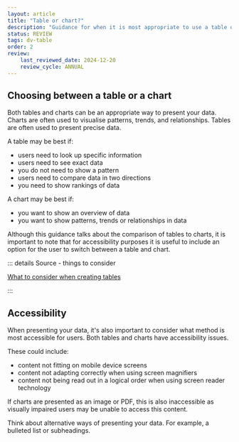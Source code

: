 ```yaml
---
layout: article
title: "Table or chart?"
description: "Guidance for when it is most appropriate to use a table over a chart"
status: REVIEW
tags: dv-table
order: 2
review:
    last_reviewed_date: 2024-12-20
    review_cycle: ANNUAL
---
```

## Choosing between a table or a chart  
  
Both tables and charts can be an appropriate way to present your data.  
Charts are often used to visualise patterns, trends, and relationships. Tables are often used to present precise data. 
  
A table may be best if:

- users need to look up specific information
- users need to see exact data
- you do not need to show a pattern
- users need to compare data in two directions
- you need to show rankings of data  
  
A chart may be best if:

- you want to show an overview of data
- you want to show patterns, trends or relationships in data  
  
Although this guidance talks about the comparison of tables to charts, it is important to note that for accessibility purposes it is useful to include an option for the user to switch between a table and chart.  

::: details Source - things to consider

[What to consider when creating tables][table 1]

:::  
  
## Accessibility  
  
When presenting your data, it's also important to consider what method is most accessible for users. Both tables and charts have accessibility issues.  
  
These could include: 

- content not fitting on mobile device screens 
- content not adapting correctly when using screen magnifiers 
- content not being read out in a logical order when using screen reader technology  
  
If charts are presented as an image or PDF, this is also inaccessible as visually impaired users may be unable to access this content.  
  
Think about alternative ways of presenting your data. For example, a bulleted list or subheadings.  

[table 1]: https://service-manual.nhs.uk/design-system/components/table
[table 2]: https://nhsbsauk.sharepoint.com/sites/DigitalContentDesignTeam/SitePages/NHSBSA-digital-style-guide-and-standards.aspx#tables